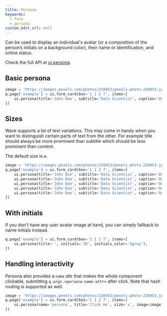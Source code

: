 ```yaml
---
title: Persona
keywords:
  - form
  - persona
custom_edit_url: null
---
```


Can be used to display an individual's avatar (or a composition of the person’s initials on a background color), their name or identification, and online status.

Check the full API at [ui.persona](/docs/api/ui#persona).

## Basic persona

```py
image = 'https://images.pexels.com/photos/220453/pexels-photo-220453.jpeg?auto=compress&h=750&w=1260'
q.page['example'] = ui.form_card(box='1 1 2 7', items=[
    ui.persona(title='John Doe', subtitle='Data Scientist', caption='Online', image=image),
])
```

## Sizes

Wave supports a lot of text variations. This may come in handy when you want to distinguish certain parts of text from the other. For example title
should always be more prominent than subtitle which should be less prominent than content.

The default size is `m`.

```py
image = 'https://images.pexels.com/photos/220453/pexels-photo-220453.jpeg?auto=compress&h=750&w=1260'
q.page['example'] = ui.form_card(box='1 1 2 7', items=[
    ui.persona(title='John Doe', subtitle='Data Scientist', caption='Online', size='xs', image=image),
    ui.persona(title='John Doe', subtitle='Data Scientist', caption='Online', size='s', image=image),
    ui.persona(title='John Doe', subtitle='Data Scientist', caption='Online', size='m', image=image),
    ui.persona(title='John Doe', subtitle='Data Scientist', caption='Online', size='l', image=image),
    ui.persona(title='John Doe', subtitle='Data Scientist', caption='Online', size='xl', image=image),
])
```

## With initials

If you don't have any user avatar image at hand, you can simply fallback to name initials instead.

```py
q.page['example'] = ui.form_card(box='1 1 2 7', items=[
    ui.persona(title='', initials='JD', initials_color='$grey'),
])
```

## Handling interactivity

Persona also provides a `name` attr that makes the whole component clickable, submitting `q.args.<persona-name-attr>`
after click. Note that hash routing is supported as well.

```py
image = 'https://images.pexels.com/photos/220453/pexels-photo-220453.jpeg?auto=compress&h=750&w=1260'
q.page['example'] = ui.form_card(box='1 1 2 7', items=[
    ui.persona(name='persona', title='Click me', size='s', image=image)
])
```

